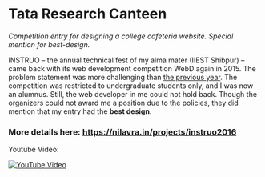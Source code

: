 # Tata Research Canteen
_Competition entry for designing a college cafeteria website. Special mention for best-design._

INSTRUO – the annual technical fest of my alma mater (IIEST Shibpur) – came back with its web development competition WebD again in 2015. The problem statement was more challenging than [the previous year](https://nilavra.in/projects/instruo2015). The competition was restricted to undergraduate students only, and I was now an alumnus. Still, the web developer in me could not hold back. Though the organizers could not award me a position due to the policies, they did mention that my entry had the **best design**.

### More details here: https://nilavra.in/projects/instruo2016

Youtube Video:

[![YouTube Video](https://img.youtube.com/vi/CfuQ14XTtwg/0.jpg)](https://www.youtube.com/watch?v=CfuQ14XTtwg)



